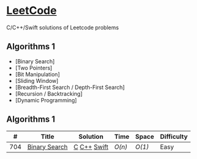 # [LeetCode](https://leetcode.com/problemset/all/)
C/C++/Swift solutions of Leetcode problems

## Algorithms 1

* [Binary Search]
* [Two Pointers]
* [Bit Manipulation]
* [Sliding Window]
* [Breadth-First Search / Depth-First Search]
* [Recursion / Backtracking]
* [Dynamic Programming]


## Algorithms 1
|  #  | Title           |  Solution       |  Time           | Space           | Difficulty    |
|-----|---------------- | --------------- | --------------- | --------------- | ------------- |
704 | [Binary Search](https://leetcode.com/problems/binary-search/?envType=study-plan&id=algorithm-i) | [C](./C/Binary_Search.cpp) [C++](./C++/Binary_Search.cpp) [Swift](./Swift)| _O(n)_ | _O(1)_ | Easy ||
